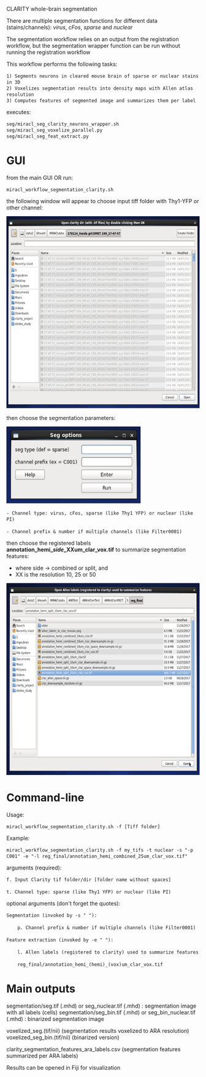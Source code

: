 CLARITY whole-brain segmentation

There are multiple segmentation functions for different data (stains/channels):
*virus*, *cFos*, *sparse* and *nuclear*

The segmentation workflow relies on an output from the registration workflow,
but the segmentation wrapper function can be run without running the registration workflow

This workflow performs the following tasks:

    1) Segments neurons in cleared mouse brain of sparse or nuclear stains in 3D
    2) Voxelizes segmentation results into density maps with Allen atlas resolution
	3) Computes features of segmented image and summarizes them per label

executes:

    seg/miracl_seg_clarity_neurons_wrapper.sh
    seg/miracl_seg_voxelize_parallel.py
    seg/miracl_seg_feat_extract.py

# GUI

from the main GUI OR run:

    miracl_workflow_segmentation_clarity.sh

the following window will appear to choose input tiff folder with Thy1-YFP or other channel:

<img src="seg1.png" alt="alt text" width="650" height="500"/>

then choose the segmentation parameters:

<img src="seg2.png" alt="alt text" width="350" height="200"/>

    - Channel type: virus, cFos, sparse (like Thy1 YFP) or nuclear (like PI)

    - Channel prefix & number if multiple channels (like Filter0001)

then choose the registered labels **annotation_hemi\__side_\_XXum_clar_vox.tif** to summarize segmentation features:

* where side -> combined or split, and
* XX is the resolution 10, 25 or 50

<img src="seg3.png" alt="alt text" width="650" height="500"/>


# Command-line

Usage:

    miracl_workflow_segmentation_clarity.sh -f [Tiff folder]

Example:

    miracl_workflow_segmentation_clarity.sh -f my_tifs -t nuclear -s "-p C001" -e "-l reg_final/annotation_hemi_combined_25um_clar_vox.tif"

arguments (required):

    f. Input Clarity tif folder/dir [folder name without spaces]

    t. Channel type: sparse (like Thy1 YFP) or nuclear (like PI)

optional arguments (don't forget the quotes):

    Segmentation (invoked by -s " "):

        p. Channel prefix & number if multiple channels (like Filter0001)

    Feature extraction (invoked by -e " "):

        l. Allen labels (registered to clarity) used to summarize features

        reg_final/annotation_hemi_(hemi)_(vox)um_clar_vox.tif


# Main outputs


segmentation/seg.tif (.mhd) or seg_nuclear.tif (.mhd) : segmentation image with all labels (cells)
segmentation/seg_bin.tif (.mhd) or seg_bin_nuclear.tif (.mhd) : binarized segmentation image

voxelized_seg.(tif/nii)  (segmentation results voxelized to ARA resolution)
voxelized_seg_bin.(tif/nii) (binarized version)

clarity_segmentation_features_ara_labels.csv  (segmentation features summarized per ARA labels)

Results can be opened in Fiji for visualization